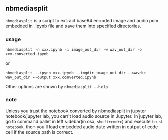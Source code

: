 ## nbmediasplit ##

`nbmediasplit` is a script to extract base64 encoded image and audio pcm embedded in .ipynb file and save them into specified directories.

### usage ###

`nbmediasplit -n xxx.ipynb -i image_out_dir -w wav_out_dir -o xxx.converted.ipynb`

or

`nbmediasplit --ipynb xxx.ipynb --imgdir image_out_dir --wavdir wav_out_dir --output xxx.converted.ipynb`

Other options are shown by `nbmediasplit --help`

### note ###

Unless you trust the notebook converted by nbmediasplit in jupyter notebook/jupyter lab, you can't load audio source in Jupyter.
In jupyter lab, go to command pallet in left sidebar(in osx, `shift+cmd+c`) and execute `trust notebook`,
then you'll load embedded audio date written in output of code cell if the source path is correct.

